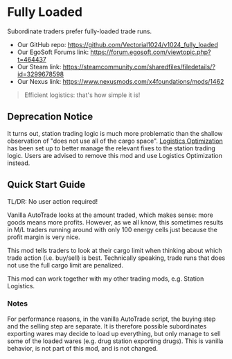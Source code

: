 # Fully Loaded
Subordinate traders prefer fully-loaded trade runs.

- Our GitHub repo: https://github.com/Vectorial1024/v1024_fully_loaded
- Our EgoSoft Forums link: https://forum.egosoft.com/viewtopic.php?t=464437
- Our Steam link: https://steamcommunity.com/sharedfiles/filedetails/?id=3299678598
- Our Nexus link: https://www.nexusmods.com/x4foundations/mods/1462

> Efficient logistics: that's how simple it is!

## Deprecation Notice
It turns out, station trading logic is much more problematic than the shallow observation of "does not use all of the cargo space".
[Logistics Optimization](https://github.com/Vectorial1024/v1024_logistics_optimization) has been set up to better manage the relevant fixes to the station trading logic. Users are advised to remove this mod and use Logistics Optimization instead.

## Quick Start Guide
TL/DR: No user action required!

Vanilla AutoTrade looks at the amount traded, which makes sense: more goods means more profits. However, as we all know, this sometimes results in M/L traders running around with only 100 energy cells just because the profit margin is very nice.

This mod tells traders to look at their cargo limit when thinking about which trade action (i.e. buy/sell) is best. Technically speaking, trade runs that does not use the full cargo limit are penalized.

This mod can work together with my other trading mods, e.g. Station Logistics.

### Notes
For performance reasons, in the vanilla AutoTrade script, the buying step and the selling step are separate. It is therefore possible subordinates exporting wares may decide to load up everything, but only manage to sell some of the loaded wares (e.g. drug station exporting drugs). This is vanilla behavior, is not part of this mod, and is not changed.
